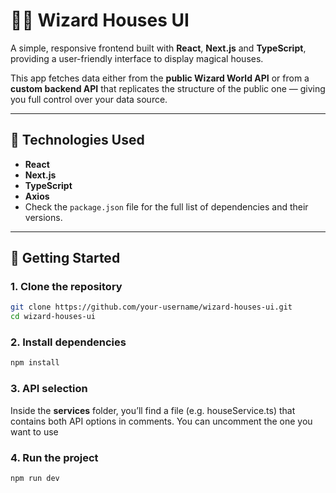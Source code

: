 # 🧙‍♂️ Wizard Houses UI

A simple, responsive frontend built with **React**, **Next.js** and **TypeScript**, providing a user-friendly interface to display magical houses.

This app fetches data either from the **public Wizard World API** or from a **custom backend API** that replicates the structure of the public one — giving you full control over your data source.

---

## 🔧 Technologies Used
- **React**
- **Next.js**
- **TypeScript**
- **Axios**
- Check the `package.json` file for the full list of dependencies and their versions.


---

## 🚀 Getting Started

### 1. Clone the repository

```bash
git clone https://github.com/your-username/wizard-houses-ui.git
cd wizard-houses-ui
```
### 2. Install dependencies
```bash
npm install
```
### 3. API selection
Inside the **services** folder, you’ll find a file (e.g. houseService.ts) that contains both API options in comments.
You can uncomment the one you want to use

### 4. Run the project
```bash
npm run dev
```
